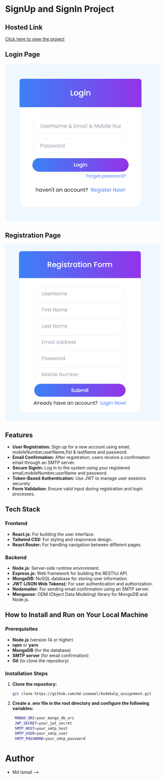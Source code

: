 # SignUp and SignIn Project

## Hosted Link

[Click here to view the project](https://kodekalp-assignment.netlify.app/)

## Login Page

![Login Page](/Frontend/src/assets/Screenshot%202024-09-20%20133616.png)

## Registration Page

![Registration Page](/Frontend/src/assets/Screenshot%202024-09-20%20133625.png)

## Features

- **User Registration:** Sign up for a new account using email, mobileNumber,userName,fist & lastName and password.
- **Email Confirmation:** After registration, users receive a confirmation email through an SMTP server.
- **Secure SignIn:** Log in to the system using your registered email,mobileNumber,userName and password.
- **Token-Based Authentication:** Use JWT to manage user sessions securely.
- **Form Validation:** Ensure valid input during registration and login processes.

## Tech Stack

### Frontend

- **React.js:** For building the user interface.
- **Tailwind CSS:** For styling and responsive design.
- **React Router:** For handling navigation between different pages.

### Backend

- **Node.js:** Server-side runtime environment.
- **Express.js:** Web framework for building the RESTful API.
- **MongoDB:** NoSQL database for storing user information.
- **JWT (JSON Web Tokens):** For user authentication and authorization.
- **Nodemailer:** For sending email confirmation using an SMTP server.
- **Mongoose:** ODM (Object Data Modeling) library for MongoDB and Node.js.

## How to Install and Run on Your Local Machine

### Prerequisites

- **Node.js** (version 14 or higher)
- **npm** or **yarn**
- **MongoDB** (for the database)
- **SMTP server** (for email confirmation)
- **Git** (to clone the repository)

### Installation Steps

1. **Clone the repository:**

   ```bash
   git clone https://github.com/md-ismaeel/kodekalp_assignment.git
   ```

2. **Create a .env file in the root directory and configure the following variables:**

   ```bash
    MONGO_URI=your_mongo_db_uri
    JWT_SECRET=your_jwt_secret
    SMTP_HOST=your_smtp_host
    SMTP_USER=your_smtp_user
    SMTP_PASSWORD=your_smtp_password
   ```

# Author

- Md Ismail -->
